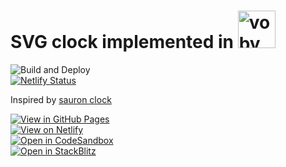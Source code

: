 # SVG clock implemented in <a href="https://github.com/vobyjs/voby"><img src="https://raw.githubusercontent.com/vobyjs/voby/master/resources/logo/svg/logo.svg" alt="voby" height="60"></a>

![Build and Deploy](https://github.com/high1/voby-clock/actions/workflows/main.yml/badge.svg?branch=main)  
[![Netlify Status](https://api.netlify.com/api/v1/badges/9b9824b9-50fa-4b8b-8563-3f677dce51c0/deploy-status)](https://app.netlify.com/sites/voby-clock/deploys)  

Inspired by [sauron clock](https://ivanceras.github.io/svg-clock/)  

[![View in GitHub Pages](https://img.shields.io/badge/View%20in-GitHub%20Pages-success?style=for-the-badge&logo=github)](https://high1.github.io/voby-clock/)  
[![View on Netlify](https://img.shields.io/badge/View%20on-Netlify-success?style=for-the-badge&logo=netlify)](https://voby-clock.netlify.app)  
[![Open in CodeSandbox](https://img.shields.io/badge/Open%20in-CodeSandbox-blue?style=for-the-badge&logo=codesandbox)](https://githubbox.com/high1/voby-clock)  
[![Open in StackBlitz](https://developer.stackblitz.com/img/open_in_stackblitz.svg)](https://stackblitz.com/github/high1/voby-clock)   
